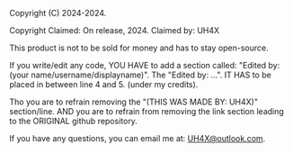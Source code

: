 Copyright (C) 2024-2024.

Copyright Claimed: On release, 2024.
Claimed by: UH4X

This product is not to be sold for money and has to stay open-source.

If you write/edit any code, YOU HAVE to add a section called: "Edited by: (your name/username/displayname)".
The "Edited by: ...". IT HAS to be placed in between line 4 and 5. (under my credits).

Tho you are to refrain removing the "(THIS WAS MADE BY: UH4X)" section/line.
AND you are to refrain from removing the link section leading to the ORIGINAL github repository.

If you have any questions, you can email me at: UH4X@outlook.com.

